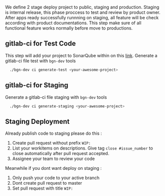 We define 2 stage deploy project to public, staging and production. 
Staging is internal release, this phase proccess to test and review by product owner. 
After apps ready successfully runnning on staging, all feature will be check according with product documentations.
This step make sure of all functional feature works normally before move to productions.

## gitlab-ci for Test Code
This step will add your project to SonarQube within on this [link](https://cq.biznetgio.dev/). 
Generate a gitlab-ci file test with `bgn-dev` tools
```bash
  ./bgn-dev ci generate-test <your-awesome-project>
```

## gitlab-ci for Staging
Generate a gitlab-ci file staging with `bgn-dev` tools
```bash
  ./bgn-dev ci generate-staging <your-awesome-project>
```


## Staging Deployment 
Already publish code to staging please do this :

1. Create pull request without prefix `WIP:`
2. List your workitems on descriptions.
   Give tag `close #issue_number` to close automatically after pull request accepted.
3. Assignee your team to review your code 

Meanwhile if you dont want deploy on staging : 

1. Only push your code to your active branch
2. Dont create pull request to master
3. Set pull request with title `WIP:`   
